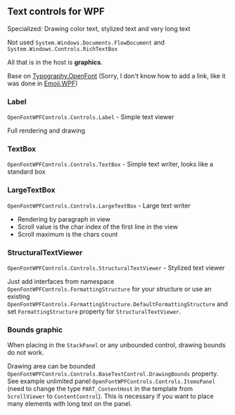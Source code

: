 ## Text controls for WPF

Specialized: Drawing color text, stylized text and very long text

Not used `System.Windows.Documents.FlowDocument` and `System.Windows.Controls.RichTextBox`

All that is in the host is **graphics**.

Base on  [Typography.OpenFont](https://github.com/samhocevar-forks/typography/tree/master/Typography.OpenFont) (Sorry, I don't know how to add a link, like it was done in [Emoji.WPF](https://github.com/samhocevar/emoji.wpf))

### Label 

`OpenFontWPFControls.Controls.Label` - Simple text viewer

Full rendering and drawing

### TextBox

`OpenFontWPFControls.Controls.TextBox` - Simple text writer, looks like a standard box

### LargeTextBox

`OpenFontWPFControls.Controls.LargeTextBox` - Large text writer

- Rendering by paragraph in view
- Scroll value is the char index of the first line in the view
- Scroll maximum is the chars count

### StructuralTextViewer

`OpenFontWPFControls.Controls.StructuralTextViewer` - Stylized text viewer

Just add interfaces from namespace `OpenFontWPFControls.FormattingStructure` for your structure or use an existing `OpenFontWPFControls.FormattingStructure.DefaultFormattingStructure` and set `FormattingStructure` property for `StructuralTextViewer`.


### Bounds graphic

When placing in the `StackPanel` or any unbounded control, drawing bounds do not work.

Drawing area can be bounded `OpenFontWPFControls.Controls.BaseTextControl.DrawingBounds` property. See example unlimited panel `OpenFontWPFControls.Controls.ItemsPanel` (need to change the type `PART_ContentHost` in the template from `ScrollViewer` to `ContentControl`). This is necessary if you want to place many elements with long text on the panel.
